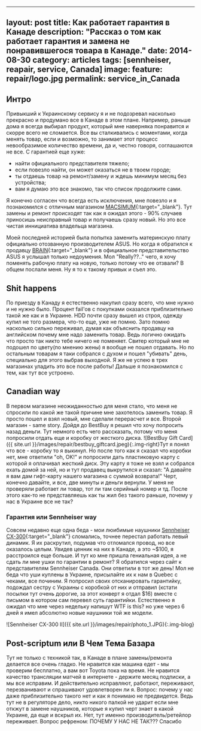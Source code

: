 ---
layout: post
title: Как работает гарантия в Канаде
description: "Рассказ о том как работает гарантия и замена не понравившегося товара в Канаде."
date: 2014-08-30
category: articles
tags: [sennheiser, reapair, service, Canada]
image:
  feature: repair/logo.jpg
permalink: service_in_Canada
----------------------------
## Интро
Привыкший к Украинскому сервису я и не подозревал насколько прекрасно и продумано все в Канаде в этом плане. Например, раньше дома я всегда выбирал продукт, который мне наверняка понравится и скорре всего не сломается. Все вы сталкивались с моментами, когда менять товар, если и возможно, то занимает этот процесс невообразимое количество времени, да и, честно говоря, соглашаются не все. С гарантией еще хуже:

- найти официального представителя тяжело;
- если повезло найти, он может оказаться не в твоем городе;
- ты отдаешь товар на ремонт/замену и ждешь минимум месяц без устройства;
- вам я думаю это все знакомо, так что список продолжите сами.

Я конечно согласен что всегда есть исключения, мне повезло и я познакомился с отличным магазином [MACSIMUM](http://macsimum.com.ua/){:target="_blank"}. Тут замены и ремонт происходят так как я ожидал этого - 90% случаев приносишь неисправный товар и получаешь сразу новый. Но это все чистая иннициатива владельца магазина.

Моей последней историей была попытка заменить материнскую плату официально отозванную производителем ASUS. Но когда я обратился к продавцу [BRAIN](http://brain.com.ua/){:target="_blank"} и в официальное представительство ASUS я услышал только недоумения. Мол "Really??.." чего, я хочу поменять рабочую плату на новую, только потому что ее отзвали? В общем послали меня. Ну я то к такому привык и съел это.

## Shit happens
По приезду в Канаду я естественно накупил сразу всего, что мне нужно и не нужно было. Процент fail'ов с покупками оказался приблизительно такой же как и в Украине. HDD почти сразу вышел из строя, одежду купил не того размера, что-то еще, уже не помню. Зато помню насколько сильно переживал, думая как объяснить продавцу на английском почему мне надо заменить товар. Ведь логично ожидать что просто так никто тебе ничего не поменяет. Свитер который мне не подошел по цвету(по мнению жены) я вообще не пошел отдавать. Но по остальным товарам я таки собрался с духом и пошел "убивать" день, специально для этого выбрав выходной. Я же не успею в трех магазинах уладить это все после работы! Дальше я познакомился с тем, как тут все устроено.

## Canadian way
В первом магазине неожиданностью для меня стало, что меня не спросили по какой же такой причине мне захотелось заменить товар. Я просто пошел и взял новый, мне сделали перерасчет и все. Второй магазин - same story. Дойдя до BestBuy я решил что хочу попросить назад деньги. Тут немного есть чего рассказать, потому что меня попросили отдать еще и коробку от жесткого диска. ![BestBuy Gift Card]({{ site.url }}/images/repair/bestbuy_giftcard.jpeg){:.img-right}Тут я понял что все - коробку то я выкинул. Но после того как я сказал что коробки нет, мне ответили "oh, OK!" и попросили дать пластиковую карту с которой я оплачивал жесткий диск. Эту карту я тоже не взял и собрался ехать домой за ней, но и тут продавец выкрутился и сказал: "А давайте я вам дам гифт-карту нашего магазина с суммой возврата!" Черт, конечно давайте, и все, две минуты и деньги вернули. У меня не проверяли работает ли товар, тот ли там серийный номер и тд. После этого как-то не представляешь как ты жил без такого раньше, почему у нас в Украине все не так?

### Гарантия  или Sennheiser way
Совсем недавно еще одна беда - мои люибимые наушники [Sennheiser CX-300](http://en-us.sennheiser.com/noise-cancelling-earbuds-headphones-cx-300-ii-precision){:target="_blank"} сломались, точнее перестал работать левый динамик. Я их раскрутил, подумав что отломался провод, но все оказалось целым. Увидев ценник на них в Канаде, а это ~$100, я расстроился еще больше. И тут ко мне пришла гениальная идея, а не сдать ли мне ушки по гарантии в ремонт? Я обратился через сайт к представителям Sennheiser Canada. Они ответили в тот же день! Мол не беда что уши куплены в Украине, присылайте их к нам в Quebec с чеками, все починим. Я попросил своих отсканировать гарантийку, подождал сестру с Украины с коробкой от них и отправил (кстати посылки тут очень дорогие, за этот конверт я отдал $16) вместе с письмом в котором сам перевел суть гарантийки. Естественно я ожидал что мне через недельку напишут WTF is this? но уже через 6 дней я имел абсолютно новые наушники той же модели.

![Sennheiser CX-300 II]({{ site.url }}/images/repair/photo_1.JPG){:.img-blog}

## Post-scriptum или В Чем Тема Базара
Тут не только с техникой так, в Канаде в плане замены/ремонта делается все очень гладко. Не нравится как машина едет - мы проверим бесплатно, а вам вот Toyota пока на время. Не нравится качество трансляции матчей в интернете - держите месяц подписки, а мы все исправим. И действительно исправляют, работают, переживают, перезванивают и спрашивают удовлетворен ли я.
Вопрос: почему у нас даже приблизительно такого нет и как я понимаю не предвидется. Ведь тут не в регуляторе дело, никто никого палкой не ударит если мне откжут в замене наушников, которые я купил черт знает в какой Украине, да еще и вскрыл их. Нет, тут именно производитель/ретейлор переживает. Вопрос рефреном: ПОЧЕМУ У НАС НЕ ТАК???
Спасибо